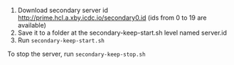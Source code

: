 1. Download secondary server id
http://prime.hcl.a.xby.icdc.io/secondary0.id (ids from 0 to 19 are available)
2. Save it to a folder at the secondary-keep-start.sh level named server.id
3. Run `secondary-keep-start.sh`

To stop the server, run `secondary-keep-stop.sh`
